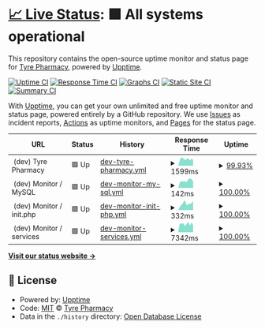 # [📈 Live Status](https://tyrepharm.github.io/upptime-test): <!--live status--> **🟩 All systems operational**

This repository contains the open-source uptime monitor and status page for [Tyre Pharmacy](https://tyrepharm.ru), powered by [Upptime](https://github.com/upptime/upptime).

[![Uptime CI](https://github.com/koj-co/upptime/workflows/Uptime%20CI/badge.svg)](https://github.com/koj-co/upptime/actions?query=workflow%3A%22Uptime+CI%22)
[![Response Time CI](https://github.com/koj-co/upptime/workflows/Response%20Time%20CI/badge.svg)](https://github.com/koj-co/upptime/actions?query=workflow%3A%22Response+Time+CI%22)
[![Graphs CI](https://github.com/koj-co/upptime/workflows/Graphs%20CI/badge.svg)](https://github.com/koj-co/upptime/actions?query=workflow%3A%22Graphs+CI%22)
[![Static Site CI](https://github.com/koj-co/upptime/workflows/Static%20Site%20CI/badge.svg)](https://github.com/koj-co/upptime/actions?query=workflow%3A%22Static+Site+CI%22)
[![Summary CI](https://github.com/koj-co/upptime/workflows/Summary%20CI/badge.svg)](https://github.com/koj-co/upptime/actions?query=workflow%3A%22Summary+CI%22)

With [Upptime](https://upptime.js.org), you can get your own unlimited and free uptime monitor and status page, powered entirely by a GitHub repository. We use [Issues](https://github.com/tyrepharm/upptime-test/issues) as incident reports, [Actions](https://github.com/tyrepharm/upptime-test/actions) as uptime monitors, and [Pages](https://tyrepharm.github.io/upptime-test) for the status page.

<!--start: status pages-->
<!-- This summary is generated by Upptime (https://github.com/upptime/upptime) -->
<!-- Do not edit this manually, your changes will be overwritten -->
<!-- prettier-ignore -->
| URL | Status | History | Response Time | Uptime |
| --- | ------ | ------- | ------------- | ------ |
| <img alt="" src="https://icons.duckduckgo.com/ip3/null.ico" height="13"> (dev) Tyre Pharmacy | 🟩 Up | [dev-tyre-pharmacy.yml](https://github.com/tyrepharm/upptime-test/commits/HEAD/history/dev-tyre-pharmacy.yml) | <details><summary><img alt="Response time graph" src="./graphs/dev-tyre-pharmacy/response-time-week.png" height="20"> 1599ms</summary><br><a href="https://tyrepharm.github.io/upptime-test/history/dev-tyre-pharmacy"><img alt="Response time 1411" src="https://img.shields.io/endpoint?url=https%3A%2F%2Fraw.githubusercontent.com%2Ftyrepharm%2Fupptime-test%2FHEAD%2Fapi%2Fdev-tyre-pharmacy%2Fresponse-time.json"></a><br><a href="https://tyrepharm.github.io/upptime-test/history/dev-tyre-pharmacy"><img alt="24-hour response time 1395" src="https://img.shields.io/endpoint?url=https%3A%2F%2Fraw.githubusercontent.com%2Ftyrepharm%2Fupptime-test%2FHEAD%2Fapi%2Fdev-tyre-pharmacy%2Fresponse-time-day.json"></a><br><a href="https://tyrepharm.github.io/upptime-test/history/dev-tyre-pharmacy"><img alt="7-day response time 1599" src="https://img.shields.io/endpoint?url=https%3A%2F%2Fraw.githubusercontent.com%2Ftyrepharm%2Fupptime-test%2FHEAD%2Fapi%2Fdev-tyre-pharmacy%2Fresponse-time-week.json"></a><br><a href="https://tyrepharm.github.io/upptime-test/history/dev-tyre-pharmacy"><img alt="30-day response time 1402" src="https://img.shields.io/endpoint?url=https%3A%2F%2Fraw.githubusercontent.com%2Ftyrepharm%2Fupptime-test%2FHEAD%2Fapi%2Fdev-tyre-pharmacy%2Fresponse-time-month.json"></a><br><a href="https://tyrepharm.github.io/upptime-test/history/dev-tyre-pharmacy"><img alt="1-year response time 1503" src="https://img.shields.io/endpoint?url=https%3A%2F%2Fraw.githubusercontent.com%2Ftyrepharm%2Fupptime-test%2FHEAD%2Fapi%2Fdev-tyre-pharmacy%2Fresponse-time-year.json"></a></details> | <details><summary><a href="https://tyrepharm.github.io/upptime-test/history/dev-tyre-pharmacy">99.93%</a></summary><a href="https://tyrepharm.github.io/upptime-test/history/dev-tyre-pharmacy"><img alt="All-time uptime 78.68%" src="https://img.shields.io/endpoint?url=https%3A%2F%2Fraw.githubusercontent.com%2Ftyrepharm%2Fupptime-test%2FHEAD%2Fapi%2Fdev-tyre-pharmacy%2Fuptime.json"></a><br><a href="https://tyrepharm.github.io/upptime-test/history/dev-tyre-pharmacy"><img alt="24-hour uptime 99.53%" src="https://img.shields.io/endpoint?url=https%3A%2F%2Fraw.githubusercontent.com%2Ftyrepharm%2Fupptime-test%2FHEAD%2Fapi%2Fdev-tyre-pharmacy%2Fuptime-day.json"></a><br><a href="https://tyrepharm.github.io/upptime-test/history/dev-tyre-pharmacy"><img alt="7-day uptime 99.93%" src="https://img.shields.io/endpoint?url=https%3A%2F%2Fraw.githubusercontent.com%2Ftyrepharm%2Fupptime-test%2FHEAD%2Fapi%2Fdev-tyre-pharmacy%2Fuptime-week.json"></a><br><a href="https://tyrepharm.github.io/upptime-test/history/dev-tyre-pharmacy"><img alt="30-day uptime 99.94%" src="https://img.shields.io/endpoint?url=https%3A%2F%2Fraw.githubusercontent.com%2Ftyrepharm%2Fupptime-test%2FHEAD%2Fapi%2Fdev-tyre-pharmacy%2Fuptime-month.json"></a><br><a href="https://tyrepharm.github.io/upptime-test/history/dev-tyre-pharmacy"><img alt="1-year uptime 99.87%" src="https://img.shields.io/endpoint?url=https%3A%2F%2Fraw.githubusercontent.com%2Ftyrepharm%2Fupptime-test%2FHEAD%2Fapi%2Fdev-tyre-pharmacy%2Fuptime-year.json"></a></details>
| <img alt="" src="https://icons.duckduckgo.com/ip3/null.ico" height="13"> (dev) Monitor / MySQL | 🟩 Up | [dev-monitor-my-sql.yml](https://github.com/tyrepharm/upptime-test/commits/HEAD/history/dev-monitor-my-sql.yml) | <details><summary><img alt="Response time graph" src="./graphs/dev-monitor-my-sql/response-time-week.png" height="20"> 142ms</summary><br><a href="https://tyrepharm.github.io/upptime-test/history/dev-monitor-my-sql"><img alt="Response time 151" src="https://img.shields.io/endpoint?url=https%3A%2F%2Fraw.githubusercontent.com%2Ftyrepharm%2Fupptime-test%2FHEAD%2Fapi%2Fdev-monitor-my-sql%2Fresponse-time.json"></a><br><a href="https://tyrepharm.github.io/upptime-test/history/dev-monitor-my-sql"><img alt="24-hour response time 129" src="https://img.shields.io/endpoint?url=https%3A%2F%2Fraw.githubusercontent.com%2Ftyrepharm%2Fupptime-test%2FHEAD%2Fapi%2Fdev-monitor-my-sql%2Fresponse-time-day.json"></a><br><a href="https://tyrepharm.github.io/upptime-test/history/dev-monitor-my-sql"><img alt="7-day response time 142" src="https://img.shields.io/endpoint?url=https%3A%2F%2Fraw.githubusercontent.com%2Ftyrepharm%2Fupptime-test%2FHEAD%2Fapi%2Fdev-monitor-my-sql%2Fresponse-time-week.json"></a><br><a href="https://tyrepharm.github.io/upptime-test/history/dev-monitor-my-sql"><img alt="30-day response time 155" src="https://img.shields.io/endpoint?url=https%3A%2F%2Fraw.githubusercontent.com%2Ftyrepharm%2Fupptime-test%2FHEAD%2Fapi%2Fdev-monitor-my-sql%2Fresponse-time-month.json"></a><br><a href="https://tyrepharm.github.io/upptime-test/history/dev-monitor-my-sql"><img alt="1-year response time 153" src="https://img.shields.io/endpoint?url=https%3A%2F%2Fraw.githubusercontent.com%2Ftyrepharm%2Fupptime-test%2FHEAD%2Fapi%2Fdev-monitor-my-sql%2Fresponse-time-year.json"></a></details> | <details><summary><a href="https://tyrepharm.github.io/upptime-test/history/dev-monitor-my-sql">100.00%</a></summary><a href="https://tyrepharm.github.io/upptime-test/history/dev-monitor-my-sql"><img alt="All-time uptime 78.75%" src="https://img.shields.io/endpoint?url=https%3A%2F%2Fraw.githubusercontent.com%2Ftyrepharm%2Fupptime-test%2FHEAD%2Fapi%2Fdev-monitor-my-sql%2Fuptime.json"></a><br><a href="https://tyrepharm.github.io/upptime-test/history/dev-monitor-my-sql"><img alt="24-hour uptime 100.00%" src="https://img.shields.io/endpoint?url=https%3A%2F%2Fraw.githubusercontent.com%2Ftyrepharm%2Fupptime-test%2FHEAD%2Fapi%2Fdev-monitor-my-sql%2Fuptime-day.json"></a><br><a href="https://tyrepharm.github.io/upptime-test/history/dev-monitor-my-sql"><img alt="7-day uptime 100.00%" src="https://img.shields.io/endpoint?url=https%3A%2F%2Fraw.githubusercontent.com%2Ftyrepharm%2Fupptime-test%2FHEAD%2Fapi%2Fdev-monitor-my-sql%2Fuptime-week.json"></a><br><a href="https://tyrepharm.github.io/upptime-test/history/dev-monitor-my-sql"><img alt="30-day uptime 100.00%" src="https://img.shields.io/endpoint?url=https%3A%2F%2Fraw.githubusercontent.com%2Ftyrepharm%2Fupptime-test%2FHEAD%2Fapi%2Fdev-monitor-my-sql%2Fuptime-month.json"></a><br><a href="https://tyrepharm.github.io/upptime-test/history/dev-monitor-my-sql"><img alt="1-year uptime 99.89%" src="https://img.shields.io/endpoint?url=https%3A%2F%2Fraw.githubusercontent.com%2Ftyrepharm%2Fupptime-test%2FHEAD%2Fapi%2Fdev-monitor-my-sql%2Fuptime-year.json"></a></details>
| <img alt="" src="https://icons.duckduckgo.com/ip3/null.ico" height="13"> (dev) Monitor / init.php | 🟩 Up | [dev-monitor-init-php.yml](https://github.com/tyrepharm/upptime-test/commits/HEAD/history/dev-monitor-init-php.yml) | <details><summary><img alt="Response time graph" src="./graphs/dev-monitor-init-php/response-time-week.png" height="20"> 332ms</summary><br><a href="https://tyrepharm.github.io/upptime-test/history/dev-monitor-init-php"><img alt="Response time 276" src="https://img.shields.io/endpoint?url=https%3A%2F%2Fraw.githubusercontent.com%2Ftyrepharm%2Fupptime-test%2FHEAD%2Fapi%2Fdev-monitor-init-php%2Fresponse-time.json"></a><br><a href="https://tyrepharm.github.io/upptime-test/history/dev-monitor-init-php"><img alt="24-hour response time 448" src="https://img.shields.io/endpoint?url=https%3A%2F%2Fraw.githubusercontent.com%2Ftyrepharm%2Fupptime-test%2FHEAD%2Fapi%2Fdev-monitor-init-php%2Fresponse-time-day.json"></a><br><a href="https://tyrepharm.github.io/upptime-test/history/dev-monitor-init-php"><img alt="7-day response time 332" src="https://img.shields.io/endpoint?url=https%3A%2F%2Fraw.githubusercontent.com%2Ftyrepharm%2Fupptime-test%2FHEAD%2Fapi%2Fdev-monitor-init-php%2Fresponse-time-week.json"></a><br><a href="https://tyrepharm.github.io/upptime-test/history/dev-monitor-init-php"><img alt="30-day response time 289" src="https://img.shields.io/endpoint?url=https%3A%2F%2Fraw.githubusercontent.com%2Ftyrepharm%2Fupptime-test%2FHEAD%2Fapi%2Fdev-monitor-init-php%2Fresponse-time-month.json"></a><br><a href="https://tyrepharm.github.io/upptime-test/history/dev-monitor-init-php"><img alt="1-year response time 297" src="https://img.shields.io/endpoint?url=https%3A%2F%2Fraw.githubusercontent.com%2Ftyrepharm%2Fupptime-test%2FHEAD%2Fapi%2Fdev-monitor-init-php%2Fresponse-time-year.json"></a></details> | <details><summary><a href="https://tyrepharm.github.io/upptime-test/history/dev-monitor-init-php">100.00%</a></summary><a href="https://tyrepharm.github.io/upptime-test/history/dev-monitor-init-php"><img alt="All-time uptime 78.72%" src="https://img.shields.io/endpoint?url=https%3A%2F%2Fraw.githubusercontent.com%2Ftyrepharm%2Fupptime-test%2FHEAD%2Fapi%2Fdev-monitor-init-php%2Fuptime.json"></a><br><a href="https://tyrepharm.github.io/upptime-test/history/dev-monitor-init-php"><img alt="24-hour uptime 100.00%" src="https://img.shields.io/endpoint?url=https%3A%2F%2Fraw.githubusercontent.com%2Ftyrepharm%2Fupptime-test%2FHEAD%2Fapi%2Fdev-monitor-init-php%2Fuptime-day.json"></a><br><a href="https://tyrepharm.github.io/upptime-test/history/dev-monitor-init-php"><img alt="7-day uptime 100.00%" src="https://img.shields.io/endpoint?url=https%3A%2F%2Fraw.githubusercontent.com%2Ftyrepharm%2Fupptime-test%2FHEAD%2Fapi%2Fdev-monitor-init-php%2Fuptime-week.json"></a><br><a href="https://tyrepharm.github.io/upptime-test/history/dev-monitor-init-php"><img alt="30-day uptime 100.00%" src="https://img.shields.io/endpoint?url=https%3A%2F%2Fraw.githubusercontent.com%2Ftyrepharm%2Fupptime-test%2FHEAD%2Fapi%2Fdev-monitor-init-php%2Fuptime-month.json"></a><br><a href="https://tyrepharm.github.io/upptime-test/history/dev-monitor-init-php"><img alt="1-year uptime 99.89%" src="https://img.shields.io/endpoint?url=https%3A%2F%2Fraw.githubusercontent.com%2Ftyrepharm%2Fupptime-test%2FHEAD%2Fapi%2Fdev-monitor-init-php%2Fuptime-year.json"></a></details>
| <img alt="" src="https://icons.duckduckgo.com/ip3/null.ico" height="13"> (dev) Monitor / services | 🟩 Up | [dev-monitor-services.yml](https://github.com/tyrepharm/upptime-test/commits/HEAD/history/dev-monitor-services.yml) | <details><summary><img alt="Response time graph" src="./graphs/dev-monitor-services/response-time-week.png" height="20"> 7342ms</summary><br><a href="https://tyrepharm.github.io/upptime-test/history/dev-monitor-services"><img alt="Response time 5048" src="https://img.shields.io/endpoint?url=https%3A%2F%2Fraw.githubusercontent.com%2Ftyrepharm%2Fupptime-test%2FHEAD%2Fapi%2Fdev-monitor-services%2Fresponse-time.json"></a><br><a href="https://tyrepharm.github.io/upptime-test/history/dev-monitor-services"><img alt="24-hour response time 6084" src="https://img.shields.io/endpoint?url=https%3A%2F%2Fraw.githubusercontent.com%2Ftyrepharm%2Fupptime-test%2FHEAD%2Fapi%2Fdev-monitor-services%2Fresponse-time-day.json"></a><br><a href="https://tyrepharm.github.io/upptime-test/history/dev-monitor-services"><img alt="7-day response time 7342" src="https://img.shields.io/endpoint?url=https%3A%2F%2Fraw.githubusercontent.com%2Ftyrepharm%2Fupptime-test%2FHEAD%2Fapi%2Fdev-monitor-services%2Fresponse-time-week.json"></a><br><a href="https://tyrepharm.github.io/upptime-test/history/dev-monitor-services"><img alt="30-day response time 5689" src="https://img.shields.io/endpoint?url=https%3A%2F%2Fraw.githubusercontent.com%2Ftyrepharm%2Fupptime-test%2FHEAD%2Fapi%2Fdev-monitor-services%2Fresponse-time-month.json"></a><br><a href="https://tyrepharm.github.io/upptime-test/history/dev-monitor-services"><img alt="1-year response time 6020" src="https://img.shields.io/endpoint?url=https%3A%2F%2Fraw.githubusercontent.com%2Ftyrepharm%2Fupptime-test%2FHEAD%2Fapi%2Fdev-monitor-services%2Fresponse-time-year.json"></a></details> | <details><summary><a href="https://tyrepharm.github.io/upptime-test/history/dev-monitor-services">100.00%</a></summary><a href="https://tyrepharm.github.io/upptime-test/history/dev-monitor-services"><img alt="All-time uptime 78.70%" src="https://img.shields.io/endpoint?url=https%3A%2F%2Fraw.githubusercontent.com%2Ftyrepharm%2Fupptime-test%2FHEAD%2Fapi%2Fdev-monitor-services%2Fuptime.json"></a><br><a href="https://tyrepharm.github.io/upptime-test/history/dev-monitor-services"><img alt="24-hour uptime 100.00%" src="https://img.shields.io/endpoint?url=https%3A%2F%2Fraw.githubusercontent.com%2Ftyrepharm%2Fupptime-test%2FHEAD%2Fapi%2Fdev-monitor-services%2Fuptime-day.json"></a><br><a href="https://tyrepharm.github.io/upptime-test/history/dev-monitor-services"><img alt="7-day uptime 100.00%" src="https://img.shields.io/endpoint?url=https%3A%2F%2Fraw.githubusercontent.com%2Ftyrepharm%2Fupptime-test%2FHEAD%2Fapi%2Fdev-monitor-services%2Fuptime-week.json"></a><br><a href="https://tyrepharm.github.io/upptime-test/history/dev-monitor-services"><img alt="30-day uptime 100.00%" src="https://img.shields.io/endpoint?url=https%3A%2F%2Fraw.githubusercontent.com%2Ftyrepharm%2Fupptime-test%2FHEAD%2Fapi%2Fdev-monitor-services%2Fuptime-month.json"></a><br><a href="https://tyrepharm.github.io/upptime-test/history/dev-monitor-services"><img alt="1-year uptime 99.89%" src="https://img.shields.io/endpoint?url=https%3A%2F%2Fraw.githubusercontent.com%2Ftyrepharm%2Fupptime-test%2FHEAD%2Fapi%2Fdev-monitor-services%2Fuptime-year.json"></a></details>

<!--end: status pages-->

[**Visit our status website →**](https://tyrepharm.github.io/upptime-test)

## 📄 License

- Powered by: [Upptime](https://github.com/upptime/upptime)
- Code: [MIT](./LICENSE) © [Tyre Pharmacy](https://tyrepharm.ru)
- Data in the `./history` directory: [Open Database License](https://opendatacommons.org/licenses/odbl/1-0/)
